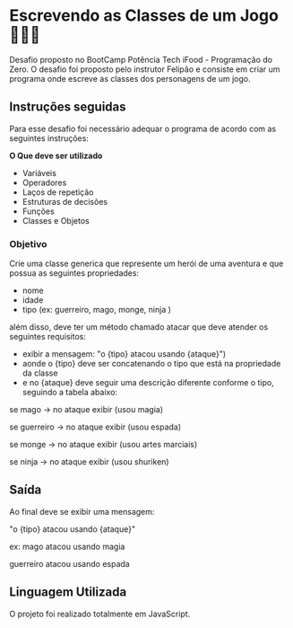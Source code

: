 
#  Escrevendo as Classes de um Jogo 🧑‍🤝‍🧑
Desafio proposto no BootCamp Potência Tech iFood - Programação do Zero.
O desafio foi proposto pelo instrutor Felipão e consiste em criar um programa onde escreve as classes dos personagens de um jogo.


## Instruções seguidas

Para esse desafio foi necessário adequar o programa de acordo com as seguintes instruções:

**O Que deve ser utilizado**

- Variáveis
- Operadores
- Laços de repetição
- Estruturas de decisões
- Funções
- Classes e Objetos

### Objetivo

Crie uma classe generica que represente um herói de uma aventura e que possua as seguintes propriedades:

- nome
- idade
- tipo (ex: guerreiro, mago, monge, ninja )

além disso, deve ter um método chamado atacar que deve atender os seguintes requisitos:

- exibir a mensagem: "o {tipo} atacou usando {ataque}")
- aonde o {tipo} deve ser concatenando o tipo que está na propriedade da classe
- e no {ataque} deve seguir uma descrição diferente conforme o tipo, seguindo a tabela abaixo:

se mago -> no ataque exibir (usou magia)

se guerreiro -> no ataque exibir (usou espada)

se monge -> no ataque exibir (usou artes marciais)

se ninja -> no ataque exibir (usou shuriken)

## Saída

Ao final deve se exibir uma mensagem:

  "o {tipo} atacou usando {ataque}"
  
   ex: mago atacou usando magia
  
   guerreiro atacou usando espada


## Linguagem Utilizada

O projeto foi realizado totalmente em JavaScript.

